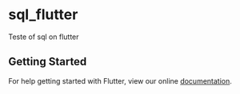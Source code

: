 # sql_flutter

Teste of sql on flutter

## Getting Started

For help getting started with Flutter, view our online
[documentation](https://flutter.io/).
